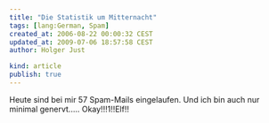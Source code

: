 ```yaml
---
title: "Die Statistik um Mitternacht"
tags: [lang:German, Spam]
created_at: 2006-08-22 00:00:32 CEST
updated_at: 2009-07-06 18:57:58 CEST
author: Holger Just

kind: article
publish: true
---
```


Heute sind bei mir 57 Spam-Mails eingelaufen. Und ich bin auch nur minimal genervt..... Okay!!!1!!Elf!!
